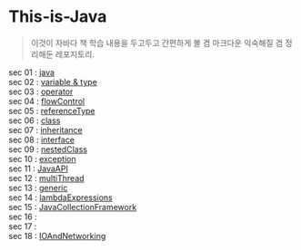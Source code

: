 # This-is-Java
> 이것이 자바다 책 학습 내용을 두고두고 간편하게 볼 겸 마크다운 익숙해질 겸 정리해둔 레포지토리.

sec 01 : [java](https://github.com/bluewhale507/this-is-Java/blob/main/sec01_java/java.md)  
sec 02 : [variable & type](https://github.com/bluewhale507/this-is-Java/blob/main/sec02_primitiveType/primitiveType.md)  
sec 03 : [operator](https://github.com/bluewhale507/this-is-Java/blob/main/sec03_operator/oprator.md)  
sec 04 : [flowControl](https://github.com/bluewhale507/this-is-Java/blob/main/sec04_flowControl/flowControl.md)  
sec 05 : [referenceType](https://github.com/bluewhale507/this-is-Java/blob/main/sec05_referenceType/referenceType.md)  
sec 06 : [class](https://github.com/bluewhale507/this-is-Java/blob/main/sec06_class/class.md)  
sec 07 : [inheritance](https://github.com/bluewhale507/this-is-Java/blob/main/sec07_inheritance/inheritance.md)  
sec 08 : [interface](https://github.com/bluewhale507/this-is-Java/blob/main/sec08_interface/interface.md)  
sec 09 : [nestedClass](https://github.com/bluewhale507/this-is-Java/blob/main/sec09_nested_ClassAndInterface/nestedClass.md)  
sec 10 : [exception](https://github.com/bluewhale507/this-is-Java/blob/main/sec10_exception/exception.md)  
sec 11 : [JavaAPI](https://github.com/bluewhale507/this-is-Java/blob/main/sec11_basicAPI/basicAPI.md)   
sec 12 : [multiThread](./)  
sec 13 : [generic](https://github.com/bluewhale507/this-is-Java/blob/main/sec13_generic/generic.md)  
sec 14 : [lambdaExpressions](https://github.com/bluewhale507/this-is-Java/blob/main/sec14_lambdaExpressions/lambdaExpressions.md)  
sec 15 : [JavaCollectionFramework](https://github.com/bluewhale507/this-is-Java/blob/main/sec15_JCF/JCF.md)  
sec 16 :  
sec 17 :   
sec 18 : [IOAndNetworking](https://github.com/bluewhale507/this-is-Java/blob/main/sec18_IOAndNetworking/IOAndNetworking.md)  
